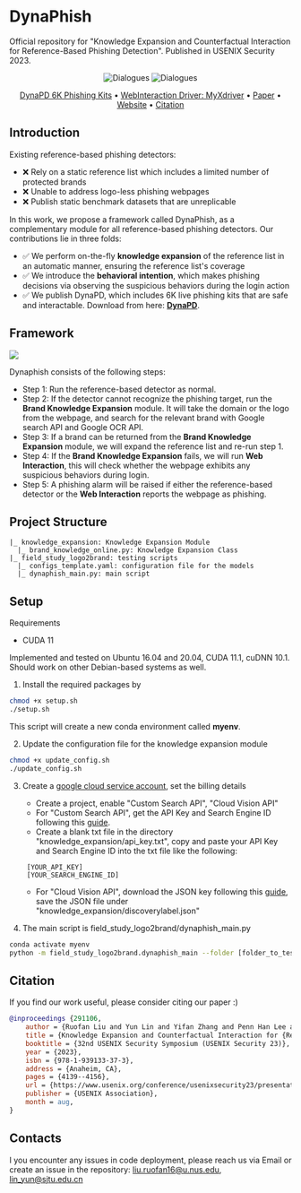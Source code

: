 # DynaPhish
Official repository for "Knowledge Expansion and Counterfactual Interaction for Reference-Based Phishing Detection".
Published in USENIX Security 2023. 

<div align="center">

![Dialogues](https://img.shields.io/badge/DynaPD\_Benchmark\_Size-6K-green?style=flat-square)
![Dialogues](https://img.shields.io/badge/MyXdriver-Released-green?style=flat-square)

</div>

<p align="center">
  <a href="https://drive.google.com/file/d/1o2Hgr3SvtcsVsMiB4gnSafMezc_4FSLa/view?usp=sharing">DynaPD 6K Phishing Kits</a> •
  <a href="https://github.com/lindsey98/MyXdriver_pub">WebInteraction Driver: MyXdriver</a> •
  <a href="https://www.usenix.org/conference/usenixsecurity23/presentation/liu-ruofan">Paper</a> •
  <a href="https://sites.google.com/view/dynlaphish-website">Website</a> •
  <a href="#citation">Citation</a>

</p>

## Introduction

Existing reference-based phishing detectors:
- :x: Rely on a static reference list which includes a limited number of protected brands
- :x: Unable to address logo-less phishing webpages
- :x: Publish static benchmark datasets that are unreplicable

In this work, we propose a framework called DynaPhish, as a complementary module for all reference-based phishing detectors. Our contributions lie in three folds:
- :white_check_mark: We perform on-the-fly **knowledge expansion** of the reference list in an automatic manner, ensuring the reference list's coverage
- :white_check_mark: We introduce the **behavioral intention**, which makes phishing decisions via observing the suspicious behaviors during the login action
- :white_check_mark: We publish DynaPD, which includes 6K live phishing kits that are safe and interactable. Download from here: [**DynaPD**](https://drive.google.com/file/d/1o2Hgr3SvtcsVsMiB4gnSafMezc_4FSLa/view?usp=sharing).

## Framework

<img src="./overview.png">

Dynaphish consists of the following steps:
- Step 1: Run the reference-based detector as normal.
- Step 2: If the detector cannot recognize the phishing target, run the **Brand Knowledge Expansion** module. It will take the domain or the logo from the webpage, and search for the relevant brand with Google search API and Google OCR API.
- Step 3: If a brand can be returned from the **Brand Knowledge Expansion** module, we will expand the reference list and re-run step 1.
- Step 4: If the **Brand Knowledge Expansion** fails, we will run **Web Interaction**, this will check whether the webpage exhibits any suspicious behaviors during login.
- Step 5: A phishing alarm will be raised if either the reference-based detector or the **Web Interaction** reports the webpage as phishing. 

## Project Structure
```
|_ knowledge_expansion: Knowledge Expansion Module
  |_ brand_knowledge_online.py: Knowledge Expansion Class
|_ field_study_logo2brand: testing scripts
  |_ configs_template.yaml: configuration file for the models
  |_ dynaphish_main.py: main script
```

## Setup
Requirements
- CUDA 11

Implemented and tested on Ubuntu 16.04 and 20.04, CUDA 11.1, cuDNN 10.1. 
Should work on other Debian-based systems as well.

1. Install the required packages by
```bash
chmod +x setup.sh
./setup.sh
```
This script will create a new conda environment called **myenv**.

2. Update the configuration file for the knowledge expansion module
```bash
chmod +x update_config.sh
./update_config.sh
```

3. Create a [google cloud service account](https://console.cloud.google.com/), set the billing details
    - Create a project, enable "Custom Search API", "Cloud Vision API"
    - For "Custom Search API", get the API Key and Search Engine ID following this [guide](https://developers.google.com/custom-search/v1/overview).
    - Create a blank txt file in the directory "knowledge_expansion/api_key.txt", copy and paste your API Key and Search Engine ID into the txt file like the following:
     ```text 
      [YOUR_API_KEY]
      [YOUR_SEARCH_ENGINE_ID]
     ```
    - For "Cloud Vision API", download the JSON key following this [guide](https://cloud.google.com/vision/docs/setup), save the JSON file under "knowledge_expansion/discoverylabel.json"

4. The main script is field_study_logo2brand/dynaphish_main.py
```bash
conda activate myenv
python -m field_study_logo2brand.dynaphish_main --folder [folder_to_test, e.g. datasets/test_sites] 
```

## Citation
If you find our work useful, please consider citing our paper :)
```bibtex
@inproceedings {291106,
    author = {Ruofan Liu and Yun Lin and Yifan Zhang and Penn Han Lee and Jin Song Dong},
    title = {Knowledge Expansion and Counterfactual Interaction for {Reference-Based} Phishing Detection},
    booktitle = {32nd USENIX Security Symposium (USENIX Security 23)},
    year = {2023},
    isbn = {978-1-939133-37-3},
    address = {Anaheim, CA},
    pages = {4139--4156},
    url = {https://www.usenix.org/conference/usenixsecurity23/presentation/liu-ruofan},
    publisher = {USENIX Association},
    month = aug,
}
```

## Contacts
I you encounter any issues in code deployment, please reach us via Email or create an issue in the repository: liu.ruofan16@u.nus.edu, lin_yun@sjtu.edu.cn
